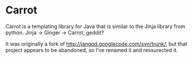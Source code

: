 Carrot
======

Carrot is a templating library for Java that is similar to the Jinja library from python. Jinja -> Ginger -> Carrot, geddit?


It was originally a fork of http://jangod.googlecode.com/svn/trunk/, but that project appears to be abandoned, so I've renamed it and ressurected it.

